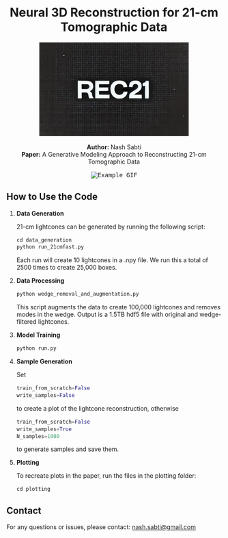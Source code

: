 <h1 align="center">Neural 3D Reconstruction for 21-cm Tomographic Data</h1>

<p align="center">
  <img src="Rec21_logo.png" width="350">
</p>

<p align="center">
  <strong>Author:</strong> Nash Sabti<br>
  <strong>Paper:</strong> A Generative Modeling Approach to Reconstructing 21-cm Tomographic Data
</p>

<p align="center">
<kbd>
  <img src="example.gif" alt="Example GIF" style="border: 1px solid white;">
</kbd>
</p>


## How to Use the Code

1. **Data Generation**

   21-cm lightcones can be generated by running the following script:
     ```python
     cd data_generation
     python run_21cmfast.py
     ```
     Each run will create 10 lightcones in a .npy file. We run this a total of 2500 times to create 25,000 boxes.

3. **Data Processing**
     ```python
     python wedge_removal_and_augmentation.py
     ```
     This script augments the data to create 100,000 lightcones and removes modes in the wedge. Output is a 1.5TB hdf5 file with original and wedge-filtered lightcones.

4. **Model Training**
     ```python
     python run.py
     ```

5. **Sample Generation**
     
    Set
     ```python
     train_from_scratch=False
     write_samples=False
     ```
     to create a plot of the lightcone reconstruction, otherwise
     ```python
     train_from_scratch=False
     write_samples=True
     N_samples=1000
     ```
     to generate samples and save them.

7. **Plotting**

     To recreate plots in the paper, run the files in the plotting folder:
     ```python
     cd plotting
     ```

## Contact

For any questions or issues, please contact: [nash.sabti@gmail.com](mailto:nash.sabti@gmail.com)
